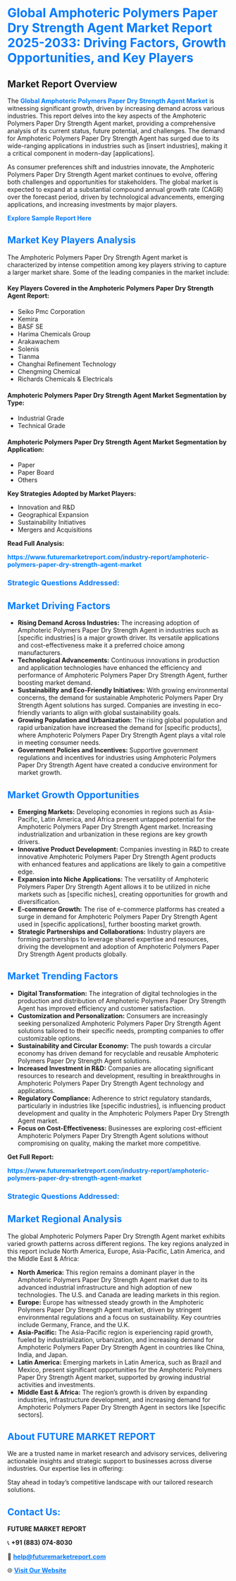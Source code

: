 <h1 style="color: #007BFF;">Global Amphoteric Polymers Paper Dry Strength Agent Market Report 2025-2033: Driving Factors, Growth Opportunities, and Key Players</h1>

<section id="overview">
<h2>Market Report Overview</h2>
<p>The <a href="https://www.futuremarketreport.com/industry-report/amphoteric-polymers-paper-dry-strength-agent-market" style="color: #007BFF; text-decoration: none;"><strong>Global Amphoteric Polymers Paper Dry Strength Agent Market</strong></a> is witnessing significant growth, driven by increasing demand across various industries. This report delves into the key aspects of the Amphoteric Polymers Paper Dry Strength Agent market, providing a comprehensive analysis of its current status, future potential, and challenges. The demand for Amphoteric Polymers Paper Dry Strength Agent has surged due to its wide-ranging applications in industries such as [insert industries], making it a critical component in modern-day [applications].</p>
<p>As consumer preferences shift and industries innovate, the Amphoteric Polymers Paper Dry Strength Agent market continues to evolve, offering both challenges and opportunities for stakeholders. The global market is expected to expand at a substantial compound annual growth rate (CAGR) over the forecast period, driven by technological advancements, emerging applications, and increasing investments by major players.</p>
</section>

<section id="overview">
<p><a href="https://www.futuremarketreport.com/request-sample/reportId=89712" style="color: #007BFF; text-decoration: none;"><strong>Explore Sample Report Here</strong></a></p>
</section>

<section id="key-players">
<h2 style="color: #007BFF;">Market Key Players Analysis</h2>
<p>The Amphoteric Polymers Paper Dry Strength Agent market is characterized by intense competition among key players striving to capture a larger market share. Some of the leading companies in the market include:</p>
<h4>Key Players Covered in the Amphoteric Polymers Paper Dry Strength Agent Report:</h4>
<ul><li>Seiko Pmc Corporation</li><li>Kemira</li><li>BASF SE</li><li>Harima Chemicals Group</li><li>Arakawachem</li><li>Solenis</li><li>Tianma</li><li>Changhai Refinement Technology</li><li>Chengming Chemical</li><li>Richards Chemicals &amp; Electricals</li></ul>
<h4>Amphoteric Polymers Paper Dry Strength Agent Market Segmentation by Type:</h4>
<ul><li>Industrial Grade</li><li>Technical Grade</li></ul>

<h4>Amphoteric Polymers Paper Dry Strength Agent Market Segmentation by Application:</h4>
<ul><li>Paper</li><li>Paper Board</li><li>Others</li></ul>
<p><strong>Key Strategies Adopted by Market Players:</strong></p>
<ul>
<li>Innovation and R&D</li>
<li>Geographical Expansion</li>
<li>Sustainability Initiatives</li>
<li>Mergers and Acquisitions</li>
</ul>
</section>

<section>
<p><strong>Read Full Analysis: </strong></p><a href="https://www.futuremarketreport.com/industry-report/amphoteric-polymers-paper-dry-strength-agent-market" style="color: #007BFF; text-decoration: none;"><strong>https://www.futuremarketreport.com/industry-report/amphoteric-polymers-paper-dry-strength-agent-market</strong></a>
<h3 style="color: #007BFF;">Strategic Questions Addressed:</h3>
</section>

<section id="driving-factors">
<h2 style="color: #007BFF;">Market Driving Factors</h2>
<ul>
<li><strong>Rising Demand Across Industries:</strong> The increasing adoption of Amphoteric Polymers Paper Dry Strength Agent in industries such as [specific industries] is a major growth driver. Its versatile applications and cost-effectiveness make it a preferred choice among manufacturers.</li>
<li><strong>Technological Advancements:</strong> Continuous innovations in production and application technologies have enhanced the efficiency and performance of Amphoteric Polymers Paper Dry Strength Agent, further boosting market demand.</li>
<li><strong>Sustainability and Eco-Friendly Initiatives:</strong> With growing environmental concerns, the demand for sustainable Amphoteric Polymers Paper Dry Strength Agent solutions has surged. Companies are investing in eco-friendly variants to align with global sustainability goals.</li>
<li><strong>Growing Population and Urbanization:</strong> The rising global population and rapid urbanization have increased the demand for [specific products], where Amphoteric Polymers Paper Dry Strength Agent plays a vital role in meeting consumer needs.</li>
<li><strong>Government Policies and Incentives:</strong> Supportive government regulations and incentives for industries using Amphoteric Polymers Paper Dry Strength Agent have created a conducive environment for market growth.</li>
</ul>
</section>

<section id="growth-opportunities">
<h2 style="color: #007BFF;">Market Growth Opportunities</h2>
<ul>
<li><strong>Emerging Markets:</strong> Developing economies in regions such as Asia-Pacific, Latin America, and Africa present untapped potential for the Amphoteric Polymers Paper Dry Strength Agent market. Increasing industrialization and urbanization in these regions are key growth drivers.</li>
<li><strong>Innovative Product Development:</strong> Companies investing in R&D to create innovative Amphoteric Polymers Paper Dry Strength Agent products with enhanced features and applications are likely to gain a competitive edge.</li>
<li><strong>Expansion into Niche Applications:</strong> The versatility of Amphoteric Polymers Paper Dry Strength Agent allows it to be utilized in niche markets such as [specific niches], creating opportunities for growth and diversification.</li>
<li><strong>E-commerce Growth:</strong> The rise of e-commerce platforms has created a surge in demand for Amphoteric Polymers Paper Dry Strength Agent used in [specific applications], further boosting market growth.</li>
<li><strong>Strategic Partnerships and Collaborations:</strong> Industry players are forming partnerships to leverage shared expertise and resources, driving the development and adoption of Amphoteric Polymers Paper Dry Strength Agent products globally.</li>
</ul>
</section>

<section id="trending-factors">
<h2 style="color: #007BFF;">Market Trending Factors</h2>
<ul>
<li><strong>Digital Transformation:</strong> The integration of digital technologies in the production and distribution of Amphoteric Polymers Paper Dry Strength Agent has improved efficiency and customer satisfaction.</li>
<li><strong>Customization and Personalization:</strong> Consumers are increasingly seeking personalized Amphoteric Polymers Paper Dry Strength Agent solutions tailored to their specific needs, prompting companies to offer customizable options.</li>
<li><strong>Sustainability and Circular Economy:</strong> The push towards a circular economy has driven demand for recyclable and reusable Amphoteric Polymers Paper Dry Strength Agent solutions.</li>
<li><strong>Increased Investment in R&D:</strong> Companies are allocating significant resources to research and development, resulting in breakthroughs in Amphoteric Polymers Paper Dry Strength Agent technology and applications.</li>
<li><strong>Regulatory Compliance:</strong> Adherence to strict regulatory standards, particularly in industries like [specific industries], is influencing product development and quality in the Amphoteric Polymers Paper Dry Strength Agent market.</li>
<li><strong>Focus on Cost-Effectiveness:</strong> Businesses are exploring cost-efficient Amphoteric Polymers Paper Dry Strength Agent solutions without compromising on quality, making the market more competitive.</li>
</ul>
</section>

<section>
<p><strong>Get Full Report: </strong></p><a href="https://www.futuremarketreport.com/industry-report/amphoteric-polymers-paper-dry-strength-agent-market" style="color: #007BFF; text-decoration: none;"><strong>https://www.futuremarketreport.com/industry-report/amphoteric-polymers-paper-dry-strength-agent-market</strong></a>
<h3 style="color: #007BFF;">Strategic Questions Addressed:</h3>
</section>


<section id="regional-analysis">
<h2 style="color: #007BFF;">Market Regional Analysis</h2>
<p>The global Amphoteric Polymers Paper Dry Strength Agent market exhibits varied growth patterns across different regions. The key regions analyzed in this report include North America, Europe, Asia-Pacific, Latin America, and the Middle East & Africa:</p>
<ul>
<li><strong>North America:</strong> This region remains a dominant player in the Amphoteric Polymers Paper Dry Strength Agent market due to its advanced industrial infrastructure and high adoption of new technologies. The U.S. and Canada are leading markets in this region.</li>
<li><strong>Europe:</strong> Europe has witnessed steady growth in the Amphoteric Polymers Paper Dry Strength Agent market, driven by stringent environmental regulations and a focus on sustainability. Key countries include Germany, France, and the U.K.</li>
<li><strong>Asia-Pacific:</strong> The Asia-Pacific region is experiencing rapid growth, fueled by industrialization, urbanization, and increasing demand for Amphoteric Polymers Paper Dry Strength Agent in countries like China, India, and Japan.</li>
<li><strong>Latin America:</strong> Emerging markets in Latin America, such as Brazil and Mexico, present significant opportunities for the Amphoteric Polymers Paper Dry Strength Agent market, supported by growing industrial activities and investments.</li>
<li><strong>Middle East & Africa:</strong> The region’s growth is driven by expanding industries, infrastructure development, and increasing demand for Amphoteric Polymers Paper Dry Strength Agent in sectors like [specific sectors].</li>
</ul>
</section>

<footer>
<h2 style="color: #007BFF;">About FUTURE MARKET REPORT</h2>
<p>We are a trusted name in market research and advisory services, delivering actionable insights and strategic support to businesses across diverse industries. Our expertise lies in offering:</p>

<p>Stay ahead in today’s competitive landscape with our tailored research solutions.</p>

<h2 style="color: #007BFF;">Contact Us:</h2>
<p><strong>FUTURE MARKET REPORT</strong></p>
<p>📞 <strong>+91 (883) 074-8030</strong></p>
<p>📧 <strong><a href="mailto:help@futuremarketreport.com" style="color: #007BFF;">help@futuremarketreport.com</a></strong></p>
<p>🌐 <strong><a href="https://www.futuremarketreport.com/" style="color: #007BFF;">Visit Our Website</a></strong></p>
</footer>